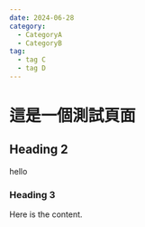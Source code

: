 ```yaml
---
date: 2024-06-28
category:
  - CategoryA
  - CategoryB
tag:
  - tag C
  - tag D
---
```


# 這是一個測試頁面

## Heading 2

hello

### Heading 3

Here is the content.
